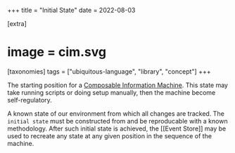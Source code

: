 +++
title = "Initial State"
date = 2022-08-03

[extra]
#  image = cim.svg
[taxonomies]
   tags = ["ubiquitous-language", "library", "concept"]
+++

The starting position for a [Composable Information Machine](/library/cim). This state may take running scripts or doing setup manually, then the machine become self-regulatory.

A known state of our environment from which all changes are tracked. The `initial state` must be constructed from and be reproducable with a known methodology. After such initial state is achieved, the [[Event Store]] may be used to recreate any state at any given position in the sequence of the machine.
